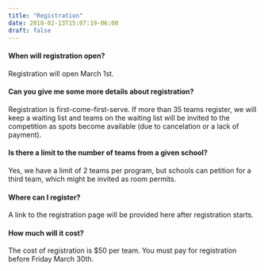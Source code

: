 ```yaml
---
title: "Registration"
date: 2018-02-13T15:07:19-06:00
draft: false
---
```


#### When will registration open?

Registration will open March 1st.

#### Can you give me some more details about registration?

Registration is first-come-first-serve.  If more than 35 teams register, we will
keep a waiting list and teams on the waiting list will be invited to the
competition as spots become available (due to cancelation or a lack of payment).

#### Is there a limit to the number of teams from a given school?

Yes, we have a limit of 2 teams per program, but schools can
petition for a third team, which might be invited as room permits.

#### Where can I register?

A link to the registration page will be provided here after registration starts.

#### How much will it cost?

The cost of registration is $50 per team.  You must pay for registration before
Friday March 30th.

